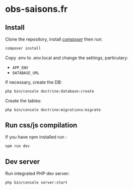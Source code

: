 # obs-saisons.fr

## Install

Clone the repository, install [_composer_](https://getcomposer.org/download/) then run:
```bash
composer install
```

Copy .env to .env.local and change the settings, particulary:
- ```APP_ENV```
- ```DATABASE_URL```

If necessary, create the DB:
```bash
php bin/console doctrine:database:create
```

Create the tables:
```bash
php bin/console doctrine:migrations:migrate
```

## Run css/js compilation

If you have npm installed run :
```bash
npm run dev
```

## Dev server

Run integrated PHP dev server:
```bash
php bin/console server:start
```
